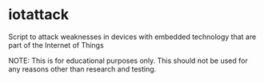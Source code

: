 # iotattack
Script to attack weaknesses in devices with embedded technology that are part of the Internet of Things

NOTE: This is for educational purposes only. This should not be used for any reasons other than research and testing.
